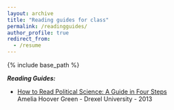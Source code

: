 ```yaml
---
layout: archive
title: "Reading guides for class"
permalink: /readingguides/
author_profile: true
redirect_from:
  - /resume
---
```


{% include base_path %}


<i><b>Reading Guides:</b> </i>
<br />

<ul>
<li> <a href="https://niemesgt.github.io/files/howtoread.pdf">How to Read Political Science: A Guide in Four Steps</a>
<br /> 
Amelia Hoover Green - Drexel University - 2013</li>
</ul>




  